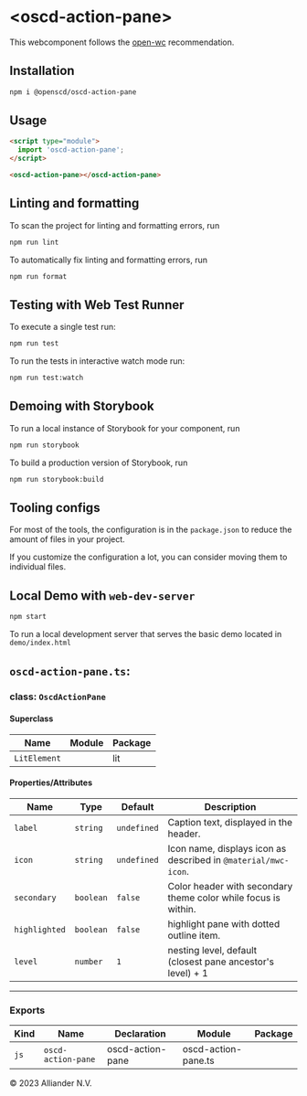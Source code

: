 # \<oscd-action-pane>

This webcomponent follows the [open-wc](https://github.com/open-wc/open-wc) recommendation.

## Installation

```bash
npm i @openscd/oscd-action-pane
```

## Usage

```html
<script type="module">
  import 'oscd-action-pane';
</script>

<oscd-action-pane></oscd-action-pane>
```

## Linting and formatting

To scan the project for linting and formatting errors, run

```bash
npm run lint
```

To automatically fix linting and formatting errors, run

```bash
npm run format
```

## Testing with Web Test Runner

To execute a single test run:

```bash
npm run test
```

To run the tests in interactive watch mode run:

```bash
npm run test:watch
```

## Demoing with Storybook

To run a local instance of Storybook for your component, run

```bash
npm run storybook
```

To build a production version of Storybook, run

```bash
npm run storybook:build
```


## Tooling configs

For most of the tools, the configuration is in the `package.json` to reduce the amount of files in your project.

If you customize the configuration a lot, you can consider moving them to individual files.

## Local Demo with `web-dev-server`

```bash
npm start
```

To run a local development server that serves the basic demo located in `demo/index.html`

## `oscd-action-pane.ts`:

### class: `OscdActionPane`

#### Superclass

| Name         | Module | Package |
| ------------ | ------ | ------- |
| `LitElement` |        | lit     |

#### Properties/Attributes

| Name          | Type      | Default     | Description                                                    |
| ------------- | --------- | ----------- | -------------------------------------------------------------- |
| `label`       | `string`  | `undefined` | Caption text, displayed in the header.                         |
| `icon`        | `string`  | `undefined` | Icon name, displays icon as described in `@material/mwc-icon`. |
| `secondary`   | `boolean` | `false`     | Color header with secondary theme color while focus is within. |
| `highlighted` | `boolean` | `false`     | highlight pane with dotted outline item.                       |
| `level`       | `number`  | `1`         | nesting level, default (closest pane ancestor's level) + 1     |
<hr/>

### Exports

| Kind | Name               | Declaration      | Module              | Package |
| ---- | ------------------ | ---------------- | ------------------- | ------- |
| `js` | `oscd-action-pane` | oscd-action-pane | oscd-action-pane.ts |         |

&copy; 2023 Alliander N.V.
